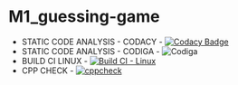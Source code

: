 # M1_guessing-game

* STATIC CODE ANALYSIS - CODACY - [![Codacy Badge](https://app.codacy.com/project/badge/Grade/cb56b19925c54e6a86696dced7e7a320)](https://www.codacy.com/gh/Abhishek-S-28/M1_guessing-game/dashboard?utm_source=github.com&amp;utm_medium=referral&amp;utm_content=Abhishek-S-28/M1_guessing-game&amp;utm_campaign=Badge_Grade) 
* STATIC CODE ANALYSIS - CODIGA - ![Codiga](https://api.codiga.io/project/32507/score/svg)
* BUILD CI LINUX - [![Build CI - Linux](https://github.com/Abhishek-S-28/M1_guessing-game/actions/workflows/c-cpp.yml/badge.svg)](https://github.com/Abhishek-S-28/M1_guessing-game/actions/workflows/c-cpp.yml)
* CPP CHECK - [![cppcheck](https://github.com/Abhishek-S-28/M1_guessing-game/actions/workflows/cpp.yml/badge.svg)](https://github.com/Abhishek-S-28/M1_guessing-game/actions/workflows/cpp.yml)

